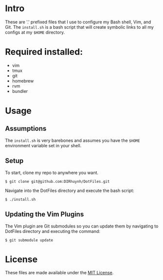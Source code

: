 # Intro

These are '.' prefixed files that I use to configure my Bash shell, Vim, and
Git. The `install.sh` is a bash script that will create symbolic links to all my
configs at my `$HOME` directory.

# Required installed:

- vim
- tmux
- git
- homebrew
- rvm
- bundler

# Usage

## Assumptions

The `install.sh` is very barebones and assumes you have the `$HOME` environment
variable set in your shell.

## Setup

To start, clone my repo to anywhere you want.

`$ git clone git@github.com:DIRhuynh/DotFiles.git`

Navigate into the DotFiles directory and execute the bash script:

`$ ./install.sh`

## Updating the Vim Plugins

The Vim plugin are Git submodules so you can update them by navigating to
DotFiles directory and executing the command:

`$ git submodule update`

# License
These files are made available under the [MIT License](http://opensource.org/licenses/MIT).
